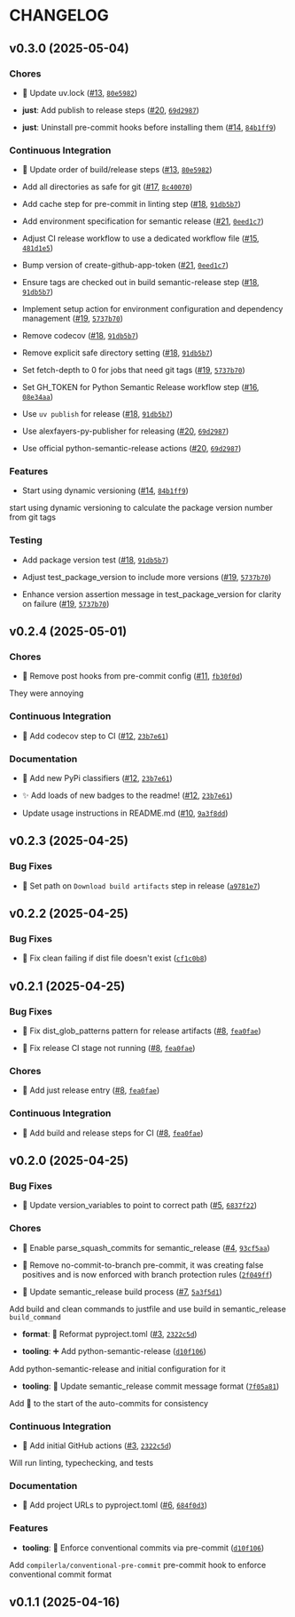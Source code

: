 # CHANGELOG


## v0.3.0 (2025-05-04)

### Chores

- :pushpin: Update uv.lock ([#13](https://github.com/alexfayers/pytest-lf-skip/pull/13),
  [`80e5982`](https://github.com/alexfayers/pytest-lf-skip/commit/80e59823f4502c92a879454a75921ecd901b25b6))

- **just**: Add publish to release steps
  ([#20](https://github.com/alexfayers/pytest-lf-skip/pull/20),
  [`69d2987`](https://github.com/alexfayers/pytest-lf-skip/commit/69d298779bd17ef5ab5aa43a8bf4d101166863ad))

- **just**: Uninstall pre-commit hooks before installing them
  ([#14](https://github.com/alexfayers/pytest-lf-skip/pull/14),
  [`84b1ff9`](https://github.com/alexfayers/pytest-lf-skip/commit/84b1ff9b4732568b0dc7ba5b0217407223b8c604))

### Continuous Integration

- :construction_worker: Update order of build/release steps
  ([#13](https://github.com/alexfayers/pytest-lf-skip/pull/13),
  [`80e5982`](https://github.com/alexfayers/pytest-lf-skip/commit/80e59823f4502c92a879454a75921ecd901b25b6))

- Add all directories as safe for git ([#17](https://github.com/alexfayers/pytest-lf-skip/pull/17),
  [`8c40070`](https://github.com/alexfayers/pytest-lf-skip/commit/8c40070dc507d2cfaab101279c7561b5da50662c))

- Add cache step for pre-commit in linting step
  ([#18](https://github.com/alexfayers/pytest-lf-skip/pull/18),
  [`91db5b7`](https://github.com/alexfayers/pytest-lf-skip/commit/91db5b7381c189c77e81188a1898fe4abe591d40))

- Add environment specification for semantic release
  ([#21](https://github.com/alexfayers/pytest-lf-skip/pull/21),
  [`0eed1c7`](https://github.com/alexfayers/pytest-lf-skip/commit/0eed1c76eeb5fa236e6a91518d426333468b8af5))

- Adjust CI release workflow to use a dedicated workflow file
  ([#15](https://github.com/alexfayers/pytest-lf-skip/pull/15),
  [`481d1e5`](https://github.com/alexfayers/pytest-lf-skip/commit/481d1e55ff7b1bb6edfcc706dc531d33944532ac))

- Bump version of create-github-app-token
  ([#21](https://github.com/alexfayers/pytest-lf-skip/pull/21),
  [`0eed1c7`](https://github.com/alexfayers/pytest-lf-skip/commit/0eed1c76eeb5fa236e6a91518d426333468b8af5))

- Ensure tags are checked out in build semantic-release step
  ([#18](https://github.com/alexfayers/pytest-lf-skip/pull/18),
  [`91db5b7`](https://github.com/alexfayers/pytest-lf-skip/commit/91db5b7381c189c77e81188a1898fe4abe591d40))

- Implement setup action for environment configuration and dependency management
  ([#19](https://github.com/alexfayers/pytest-lf-skip/pull/19),
  [`5737b70`](https://github.com/alexfayers/pytest-lf-skip/commit/5737b70bb2a6381c32d0f4c6d3b7c07ff930081e))

- Remove codecov ([#18](https://github.com/alexfayers/pytest-lf-skip/pull/18),
  [`91db5b7`](https://github.com/alexfayers/pytest-lf-skip/commit/91db5b7381c189c77e81188a1898fe4abe591d40))

- Remove explicit safe directory setting
  ([#18](https://github.com/alexfayers/pytest-lf-skip/pull/18),
  [`91db5b7`](https://github.com/alexfayers/pytest-lf-skip/commit/91db5b7381c189c77e81188a1898fe4abe591d40))

- Set fetch-depth to 0 for jobs that need git tags
  ([#19](https://github.com/alexfayers/pytest-lf-skip/pull/19),
  [`5737b70`](https://github.com/alexfayers/pytest-lf-skip/commit/5737b70bb2a6381c32d0f4c6d3b7c07ff930081e))

- Set GH_TOKEN for Python Semantic Release workflow step
  ([#16](https://github.com/alexfayers/pytest-lf-skip/pull/16),
  [`08e34aa`](https://github.com/alexfayers/pytest-lf-skip/commit/08e34aa39b020130e62833541ece47506097da34))

- Use `uv publish` for release ([#18](https://github.com/alexfayers/pytest-lf-skip/pull/18),
  [`91db5b7`](https://github.com/alexfayers/pytest-lf-skip/commit/91db5b7381c189c77e81188a1898fe4abe591d40))

- Use alexfayers-py-publisher for releasing
  ([#20](https://github.com/alexfayers/pytest-lf-skip/pull/20),
  [`69d2987`](https://github.com/alexfayers/pytest-lf-skip/commit/69d298779bd17ef5ab5aa43a8bf4d101166863ad))

- Use official python-semantic-release actions
  ([#20](https://github.com/alexfayers/pytest-lf-skip/pull/20),
  [`69d2987`](https://github.com/alexfayers/pytest-lf-skip/commit/69d298779bd17ef5ab5aa43a8bf4d101166863ad))

### Features

- Start using dynamic versioning ([#14](https://github.com/alexfayers/pytest-lf-skip/pull/14),
  [`84b1ff9`](https://github.com/alexfayers/pytest-lf-skip/commit/84b1ff9b4732568b0dc7ba5b0217407223b8c604))

start using dynamic versioning to calculate the package version number from git tags

### Testing

- Add package version test ([#18](https://github.com/alexfayers/pytest-lf-skip/pull/18),
  [`91db5b7`](https://github.com/alexfayers/pytest-lf-skip/commit/91db5b7381c189c77e81188a1898fe4abe591d40))

- Adjust test_package_version to include more versions
  ([#19](https://github.com/alexfayers/pytest-lf-skip/pull/19),
  [`5737b70`](https://github.com/alexfayers/pytest-lf-skip/commit/5737b70bb2a6381c32d0f4c6d3b7c07ff930081e))

- Enhance version assertion message in test_package_version for clarity on failure
  ([#19](https://github.com/alexfayers/pytest-lf-skip/pull/19),
  [`5737b70`](https://github.com/alexfayers/pytest-lf-skip/commit/5737b70bb2a6381c32d0f4c6d3b7c07ff930081e))


## v0.2.4 (2025-05-01)

### Chores

- :wrench: Remove post hooks from pre-commit config
  ([#11](https://github.com/alexfayers/pytest-lf-skip/pull/11),
  [`fb30f0d`](https://github.com/alexfayers/pytest-lf-skip/commit/fb30f0de6c17d634a45d8ff2bcc88226ea65db07))

They were annoying

### Continuous Integration

- :construction_worker: Add codecov step to CI
  ([#12](https://github.com/alexfayers/pytest-lf-skip/pull/12),
  [`23b7e61`](https://github.com/alexfayers/pytest-lf-skip/commit/23b7e610f61dcaed648520578d9f8d8912508ef2))

### Documentation

- :memo: Add new PyPi classifiers ([#12](https://github.com/alexfayers/pytest-lf-skip/pull/12),
  [`23b7e61`](https://github.com/alexfayers/pytest-lf-skip/commit/23b7e610f61dcaed648520578d9f8d8912508ef2))

- :sparkles: Add loads of new badges to the readme!
  ([#12](https://github.com/alexfayers/pytest-lf-skip/pull/12),
  [`23b7e61`](https://github.com/alexfayers/pytest-lf-skip/commit/23b7e610f61dcaed648520578d9f8d8912508ef2))

- Update usage instructions in README.md
  ([#10](https://github.com/alexfayers/pytest-lf-skip/pull/10),
  [`9a3f8dd`](https://github.com/alexfayers/pytest-lf-skip/commit/9a3f8ddf080fcabee3003be2f7bf30d07e225aa0))


## v0.2.3 (2025-04-25)

### Bug Fixes

- :construction_worker: Set path on `Download build artifacts` step in release
  ([`a9781e7`](https://github.com/alexfayers/pytest-lf-skip/commit/a9781e71215f9e9a89ad1cd66f0126e694c5a4bc))


## v0.2.2 (2025-04-25)

### Bug Fixes

- :bug: Fix clean failing if dist file doesn't exist
  ([`cf1c0b8`](https://github.com/alexfayers/pytest-lf-skip/commit/cf1c0b8baa345eb1467d0426660f4bc5b6ac67d7))


## v0.2.1 (2025-04-25)

### Bug Fixes

- :wrench: Fix dist_glob_patterns pattern for release artifacts
  ([#8](https://github.com/alexfayers/pytest-lf-skip/pull/8),
  [`fea0fae`](https://github.com/alexfayers/pytest-lf-skip/commit/fea0fae4747c926b4a3bf132507d34bed794b29b))

- :wrench: Fix release CI stage not running
  ([#8](https://github.com/alexfayers/pytest-lf-skip/pull/8),
  [`fea0fae`](https://github.com/alexfayers/pytest-lf-skip/commit/fea0fae4747c926b4a3bf132507d34bed794b29b))

### Chores

- :wrench: Add just release entry ([#8](https://github.com/alexfayers/pytest-lf-skip/pull/8),
  [`fea0fae`](https://github.com/alexfayers/pytest-lf-skip/commit/fea0fae4747c926b4a3bf132507d34bed794b29b))

### Continuous Integration

- :construction_worker: Add build and release steps for CI
  ([#8](https://github.com/alexfayers/pytest-lf-skip/pull/8),
  [`fea0fae`](https://github.com/alexfayers/pytest-lf-skip/commit/fea0fae4747c926b4a3bf132507d34bed794b29b))


## v0.2.0 (2025-04-25)

### Bug Fixes

- :wrench: Update version_variables to point to correct path
  ([#5](https://github.com/alexfayers/pytest-lf-skip/pull/5),
  [`6837f22`](https://github.com/alexfayers/pytest-lf-skip/commit/6837f22f0f18f7084e50bf764fc79bb57d743d9d))

### Chores

- :wrench: Enable parse_squash_commits for semantic_release
  ([#4](https://github.com/alexfayers/pytest-lf-skip/pull/4),
  [`93cf5aa`](https://github.com/alexfayers/pytest-lf-skip/commit/93cf5aa73d94591a99a6032bc5670628c6f7c10e))

- :wrench: Remove no-commit-to-branch pre-commit, it was creating false positives and is now
  enforced with branch protection rules
  ([`2f049ff`](https://github.com/alexfayers/pytest-lf-skip/commit/2f049ff8a8c9402806ea75ac50edb1b839520d55))

- :wrench: Update semantic_release build process
  ([#7](https://github.com/alexfayers/pytest-lf-skip/pull/7),
  [`5a3f5d1`](https://github.com/alexfayers/pytest-lf-skip/commit/5a3f5d14cd5e86c4dadfa393432cad54b45c2d87))

Add build and clean commands to justfile and use build in semantic_release `build_command`

- **format**: :art: Reformat pyproject.toml
  ([#3](https://github.com/alexfayers/pytest-lf-skip/pull/3),
  [`2322c5d`](https://github.com/alexfayers/pytest-lf-skip/commit/2322c5d1e52f2147c8566730893c3cbc3fc29f49))

- **tooling**: :heavy_plus_sign: Add python-semantic-release
  ([`d10f106`](https://github.com/alexfayers/pytest-lf-skip/commit/d10f106022fe14efa93ec14f1842952bed548dba))

Add python-semantic-release and initial configuration for it

- **tooling**: :wrench: Update semantic_release commit message format
  ([`7f05a81`](https://github.com/alexfayers/pytest-lf-skip/commit/7f05a814987fb32dd70e4165545f3c50c2f025ce))

Add :bookmark: to the start of the auto-commits for consistency

### Continuous Integration

- :construction_worker: Add initial GitHub actions
  ([#3](https://github.com/alexfayers/pytest-lf-skip/pull/3),
  [`2322c5d`](https://github.com/alexfayers/pytest-lf-skip/commit/2322c5d1e52f2147c8566730893c3cbc3fc29f49))

Will run linting, typechecking, and tests

### Documentation

- :memo: Add project URLs to pyproject.toml
  ([#6](https://github.com/alexfayers/pytest-lf-skip/pull/6),
  [`684f0d3`](https://github.com/alexfayers/pytest-lf-skip/commit/684f0d318389d4f334586cb5e667f72a487ca18e))

### Features

- **tooling**: :wrench: Enforce conventional commits via pre-commit
  ([`d10f106`](https://github.com/alexfayers/pytest-lf-skip/commit/d10f106022fe14efa93ec14f1842952bed548dba))

Add `compilerla/conventional-pre-commit` pre-commit hook to enforce conventional commit format


## v0.1.1 (2025-04-16)

